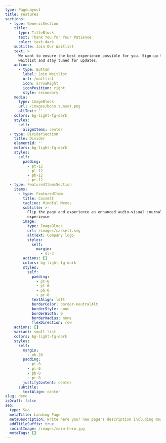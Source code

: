 ```yaml
---
type: PageLayout
title: Features
sections:
  - type: GenericSection
    title:
      type: TitleBlock
      text: Thank You for Your Patience
      color: text-dark
    subtitle: Join Our Waitlist
    text: >
      We want to ensure the best experience possible for you. Sign-up to our
      waitlist and stay tuned for updates.
    actions:
      - type: Button
        label: Join Waitlist
        url: /waitlist
        icon: arrowRight
        iconPosition: right
        style: secondary
    media:
      type: ImageBlock
      url: /images/boho sunset.png
      altText: ''
    colors: bg-light-fg-dark
    styles:
      self:
        alignItems: center
  - type: DividerSection
    title: Divider
    elementId: ''
    colors: bg-light-fg-dark
    styles:
      self:
        padding:
          - pt-12
          - pl-12
          - pb-12
          - pr-12
  - type: FeaturedItemsSection
    items:
      - type: FeaturedItem
        title: Cassett
        tagline: Mindful Memos
        subtitle: >-
          Flip the page and experience an enhanced audio-visual journaling
          experience
        image:
          type: ImageBlock
          url: /images/cassett.svg
          altText: Company logo
          styles:
            self:
              margin:
                - ml-3
        actions: []
        colors: bg-light-fg-dark
        styles:
          self:
            padding:
              - pt-6
              - pl-6
              - pb-6
              - pr-6
            textAlign: left
            borderColor: border-neutralAlt
            borderStyle: none
            borderWidth: 0
            borderRadius: none
            flexDirection: row
    actions: []
    variant: small-list
    colors: bg-light-fg-dark
    styles:
      self:
        margin:
          - mb-20
        padding:
          - pt-0
          - pl-0
          - pb-0
          - pr-0
        justifyContent: center
      subtitle:
        textAlign: center
slug: demo
isDraft: false
seo:
  type: Seo
  metaTitle: Landing Page
  metaDescription: Write here your new page's description including most relevant keywords.
  addTitleSuffix: true
  socialImage: /images/main-hero.jpg
  metaTags: []
---
```

